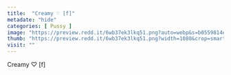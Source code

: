 ```yaml
---
title:  "Creamy ♡ [f]"
metadate: "hide"
categories: [ Pussy ]
image: "https://preview.redd.it/6wb37ek3lkq51.png?auto=webp&s=b0559814ed9467a1a6fc413b63bbb9293cdc0629"
thumb: "https://preview.redd.it/6wb37ek3lkq51.png?width=1080&crop=smart&auto=webp&s=5bac5631f16f8466dfade38dc30c757b86796d58"
visit: ""
---
```

Creamy ♡ [f]
